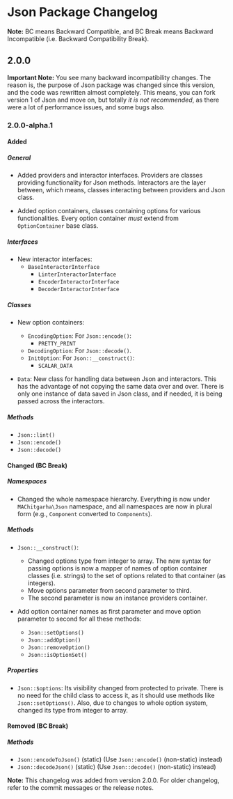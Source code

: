 # Json Package Changelog

**Note:** BC means Backward Compatible, and BC Break means Backward Incompatible (i.e. Backward Compatibility Break).

## 2.0.0

**Important Note:** You see many backward incompatibility changes. The reason is, the purpose of Json package was changed since this version, and the code was rewritten almost completely. This means, you can fork version 1 of Json and move on, but totally _it is not recommended_, as there were a lot of performance issues, and some bugs also.

### 2.0.0-alpha.1

#### Added

##### General

-   Added providers and interactor interfaces. Providers are classes providing functionality for Json methods. Interactors are the layer between, which means, classes interacting between providers and Json class.

-   Added option containers, classes containing options for various functionalities. Every option container _must_ extend from `OptionContainer` base class.

##### Interfaces

-   New interactor interfaces:
    -   `BaseInteractorInterface`
        -   `LinterInteractorInterface`
        -   `EncoderInteractorInterface`
        -   `DecoderInteractorInterface`

##### Classes

-   New option containers:
    -   `EncodingOption`: For `Json::encode()`:
        -   `PRETTY_PRINT`
    -   `DecodingOption`: For `Json::decode()`.
    -   `InitOption`: For `Json::__construct()`:
        -   `SCALAR_DATA`

-   `Data`: New class for handling data between Json and interactors. This has the advantage of not copying the same data over and over. There is only one instance of data saved in Json class, and if needed, it is being passed across the interactors.

##### Methods

-   `Json::lint()`
-   `Json::encode()`
-   `Json::decode()`

#### Changed (BC Break)

##### Namespaces

-   Changed the whole namespace hierarchy. Everything is now under `MAChitgarha\Json` namespace, and all namespaces are now in plural form (e.g., `Component` converted to `Components`).

##### Methods

-   `Json::__construct()`:
    -   Changed options type from integer to array. The new syntax for passing options is now a mapper of names of option container classes (i.e. strings) to the set of options related to that container (as integers).
    -   Move options parameter from second parameter to third.
    -   The second parameter is now an instance providers container.

-   Add option container names as first parameter and move option parameter to second for all these methods:
    -   `Json::setOptions()`
    -   `Json::addOption()`
    -   `Json::removeOption()`
    -   `Json::isOptionSet()`

##### Properties

-   `Json::$options`: Its visibility changed from protected to private. There is no need for the child class to access it, as it should use methods like `Json::setOptions()`. Also, due to changes to whole option system, changed its type from integer to array.

#### Removed (BC Break)

##### Methods

-   `Json::encodeToJson()` (static) (Use `Json::encode()` (non-static) instead)
-   `Json::decodeJson()` (static) (Use `Json::decode()` (non-static) instead)

**Note:** This changelog was added from version 2.0.0. For older changelog, refer to the commit messages or the release notes.
